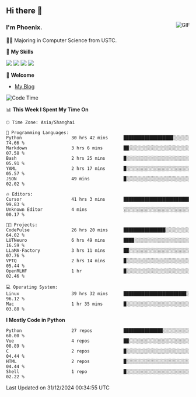 ## Hi there 👋
<img align="right" alt="GIF" src="https://raw.githubusercontent.com/JoeyBling/JoeyBling/master/pic/pusheencode.gif" />

### I'm Phoenix.

👨‍🎓 Majoring in Computer Science from USTC.

🌟 **My Skills**

![](https://img.shields.io/badge/-Python-3e74a2?style=flat-square&logo=Python&logoColor=fff)
![](https://img.shields.io/badge/-C++-9f62a5?style=flat&logo=cplusplus&logoColor=white)
![](https://img.shields.io/badge/-Linux-185886?style=flat-square&logo=Linux&logoColor=fff)
![](https://img.shields.io/badge/-Rust-ff4136?style=flat-square&logo=Rust&logoColor=fff)

💬 **Welcome**

- [My Blog](https://ysy-phoenix.github.io/)

<!--START_SECTION:waka-->
![Code Time](http://img.shields.io/badge/Code%20Time-1%2C100%20hrs%2026%20mins-blue)

📊 **This Week I Spent My Time On** 

```text
🕑︎ Time Zone: Asia/Shanghai

💬 Programming Languages: 
Python                   30 hrs 42 mins      ███████████████████░░░░░░   74.66 % 
Markdown                 3 hrs 6 mins        ██░░░░░░░░░░░░░░░░░░░░░░░   07.58 % 
Bash                     2 hrs 25 mins       █░░░░░░░░░░░░░░░░░░░░░░░░   05.91 % 
YAML                     2 hrs 17 mins       █░░░░░░░░░░░░░░░░░░░░░░░░   05.57 % 
JSON                     49 mins             █░░░░░░░░░░░░░░░░░░░░░░░░   02.02 % 

🔥 Editors: 
Cursor                   41 hrs 3 mins       █████████████████████████   99.83 % 
Unknown Editor           4 mins              ░░░░░░░░░░░░░░░░░░░░░░░░░   00.17 % 

🐱‍💻 Projects: 
CodePulse                26 hrs 20 mins      ████████████████░░░░░░░░░   64.02 % 
LUTNeuro                 6 hrs 49 mins       ████░░░░░░░░░░░░░░░░░░░░░   16.59 % 
LLaMA-Factory            3 hrs 11 mins       ██░░░░░░░░░░░░░░░░░░░░░░░   07.76 % 
VPTQ                     2 hrs 14 mins       █░░░░░░░░░░░░░░░░░░░░░░░░   05.44 % 
OpenRLHF                 1 hr                █░░░░░░░░░░░░░░░░░░░░░░░░   02.46 % 

💻 Operating System: 
Linux                    39 hrs 32 mins      ████████████████████████░   96.12 % 
Mac                      1 hr 35 mins        █░░░░░░░░░░░░░░░░░░░░░░░░   03.88 % 
```

**I Mostly Code in Python** 

```text
Python                   27 repos            ███████████████░░░░░░░░░░   60.00 % 
Vue                      4 repos             ██░░░░░░░░░░░░░░░░░░░░░░░   08.89 % 
C                        2 repos             █░░░░░░░░░░░░░░░░░░░░░░░░   04.44 % 
HTML                     2 repos             █░░░░░░░░░░░░░░░░░░░░░░░░   04.44 % 
Shell                    1 repo              █░░░░░░░░░░░░░░░░░░░░░░░░   02.22 % 
```




 Last Updated on 31/12/2024 00:34:55 UTC
<!--END_SECTION:waka-->

<!--
**ysy-phoenix/ysy-phoenix** is a ✨ _special_ ✨ repository because its `README.md` (this file) appears on your GitHub profile.

Here are some ideas to get you started:

- 🔭 I’m currently working on ...
- 🌱 I’m currently learning ...
- 👯 I’m looking to collaborate on ...
- 🤔 I’m looking for help with ...
- 💬 Ask me about ...
- 📫 How to reach me: ...
- 😄 Pronouns: ...
- ⚡ Fun fact: ...
-->
